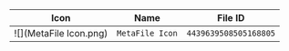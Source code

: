 | Icon | Name | File ID |
| ---  | ---  | ---     |
| ![](MetaFile Icon.png) | `MetaFile Icon` | `4439639508505168805` |
